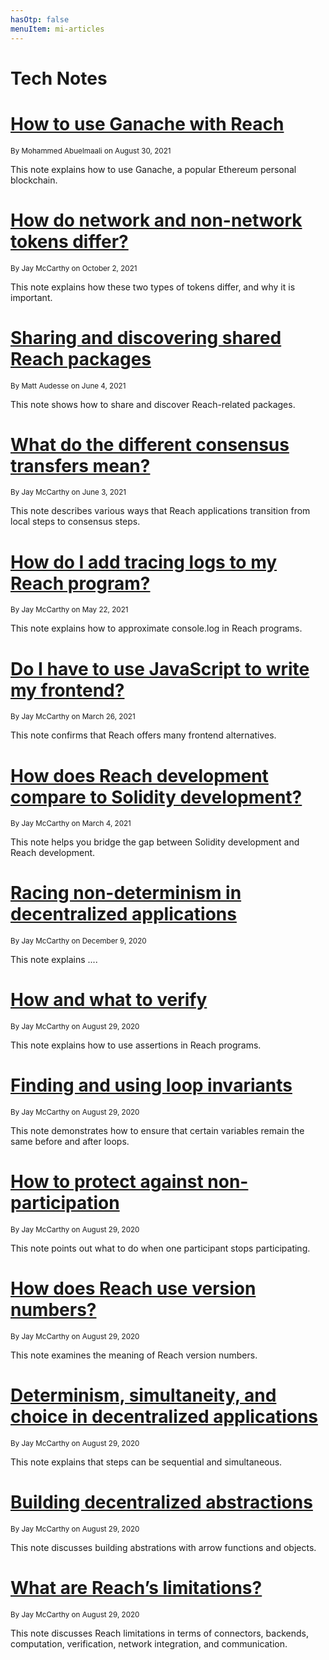 ```yaml
---
hasOtp: false
menuItem: mi-articles
---
```


# Tech Notes

# [How to use Ganache with Reach](/en/pages/articles/how-to-use-ganache-with-reach/)

<small class="text-muted">By Mohammed Abuelmaali on August 30, 2021</small>

This note explains how to use Ganache, a popular Ethereum personal blockchain.

# [How do network and non-network tokens differ?](/en/pages/articles/how-do-network-and-non-network-tokens-differ/)

<small class="text-muted">By Jay McCarthy on October 2, 2021</small>

This note explains how these two types of tokens differ, and why it is important.

# [Sharing and discovering shared Reach packages](/en/pages/articles/sharing-and-discovering-shared-reach-packages/)

<small class="text-muted">By Matt Audesse on June 4, 2021</small>

This note shows how to share and discover Reach-related packages. 

# [What do the different consensus transfers mean?](/en/pages/articles/what-do-the-different-transfers-mean/)

<small class="text-muted">By Jay McCarthy on June 3, 2021</small>

This note describes various ways that Reach applications transition from local steps to consensus steps.

# [How do I add tracing logs to my Reach program?](/en/pages/articles/how-do-i-add-tracing-logs-to-my-program/)

<small class="text-muted">By Jay McCarthy on May 22, 2021</small>

This note explains how to approximate console.log in Reach programs.

# [Do I have to use JavaScript to write my frontend?](/en/pages/articles/do-i-have-to-use-javascript/)

<small class="text-muted">By Jay McCarthy on March 26, 2021</small>

This note confirms that Reach offers many frontend alternatives.

# [How does Reach development compare to Solidity development?](/en/pages/articles/how-does-reach-development-compare-to-solidity-development/)

<small class="text-muted">By Jay McCarthy on March 4, 2021</small>

This note helps you bridge the gap between Solidity development and Reach development.

# [Racing non-determinism in decentralized applications](/en/pages/articles/racing-non-determinism-in-dapps/)

<small class="text-muted">By Jay McCarthy on December 9, 2020</small>

This note explains ....

# [How and what to verify](/en/pages/articles/how-and-what-to-verify/)

<small class="text-muted">By Jay McCarthy on August 29, 2020</small>

This note explains how to use assertions in Reach programs.

# [Finding and using loop invariants](/en/pages/articles/finding-and-using-loop-invariants/)

<small class="text-muted">By Jay McCarthy on August 29, 2020</small>

This note demonstrates how to ensure that certain variables remain the same before and after loops.

# [How to protect against non-participation](/en/pages/articles/how-to-protect-against-non-participation/)

<small class="text-muted">By Jay McCarthy on August 29, 2020</small>

This note points out what to do when one participant stops participating.

# [How does Reach use version numbers?](/en/pages/articles/how-does-reach-use-version-numbers/)

<small class="text-muted">By Jay McCarthy on August 29, 2020</small>

This note examines the meaning of Reach version numbers.

# [Determinism, simultaneity, and choice in decentralized applications](/en/pages/articles/determinism-simultaneity-and-choice-in-dapps/)

<small class="text-muted">By Jay McCarthy on August 29, 2020</small>

This note explains that steps can be sequential and simultaneous.

# [Building decentralized abstractions](/en/pages/articles/building-decentralized-abstractions/)

<small class="text-muted">By Jay McCarthy on August 29, 2020</small>

This note discusses building abstrations with arrow functions and objects.

# [What are Reach’s limitations?](/en/pages/articles/what-are-reach-limitations/)

<small class="text-muted">By Jay McCarthy on August 29, 2020</small>

This note discusses Reach limitations in terms of connectors, backends, computation, verification, network integration, and communication.

